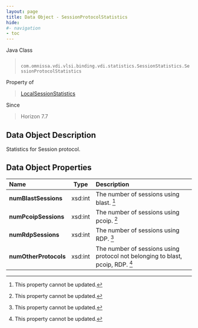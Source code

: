 ```yaml
---
layout: page
title: Data Object - SessionProtocolStatistics
hide:
#- navigation
- toc
---
```






Java Class
> ` com.omnissa.vdi.vlsi.binding.vdi.statistics.SessionStatistics.SessionProtocolStatistics`

Property of
> [LocalSessionStatistics](vdi.statistics.SessionStatistics.LocalSessionStatistics.md#field_detail)

Since
> Horizon 7.7


## Data Object Description

Statistics for Session protocol.

## Data Object Properties

 Name | Type | Description
:---|:---:|:---
**numBlastSessions**|  xsd:int|  The number of sessions using blast. [^2]
**numPcoipSessions**|  xsd:int|  The number of sessions using pcoip. [^2]
**numRdpSessions**|  xsd:int|  The number of sessions using RDP. [^2]
**numOtherProtocols**|  xsd:int|  The number of sessions using protocol not belonging to blast, pcoip, RDP. [^2]


 


[^2]: This property cannot be updated.